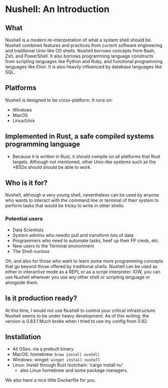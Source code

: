 # Nushell: An Introduction

## What

Nushell is a modern re-interpretation of what a system shell should be.  Nushell combines features and practices from current software engineering and traditional Unix-like OS shells. Nushell borrows concepts from Bash, Zsh, and PowerShell. It also borrows programming language constructs from scripting languages like Python and Ruby, and functional programming languages like Elixir.
It is also heavily influenced by database languages like SQL.


## Platforms

Nushell is designed to be cross-platform. It runs on:

- Windows
- MacOS
- Linux/Unix

## Implemented in Rust, a safe compiled systems programming language

* Because it is written in Rust, it should compile on all platforms that Rust targets. Although not mentioned, other Unix-like systems such as the *BSDs should should be able to work.

## Who is it for?

Nushell, although a very young shell, nevertheless can be used by anyone who wants to interact with the command line or terminal of their system to perform tasks that would be tricky to write in other shells.


### Potential users

- Data Scientists
- System admins who needto pull and transform lots of data
- Programmers who need to automate tasks, beef up their FP creds, etc.
- New users to the Terminal environment
- The Shell-curious


Oh, and also for those who want to learn some more programming concepts
that go beyond those offered by traditional shells.
Nushell can be used as either in interactive mode as a REPL or as a script interpreter. IOW, you can use Nushell wherever you use any other shell or scripting language or alongside them.

## Is it production ready?

At this time, I would not use Nushell to control your critical infrastructure.
Nushell seems to be under heavy development. As of this writing, the version
is 0.83.1 Much broke when I tried to use my config from 0.82.

## Installation

- All OSes: via a prebuilt binary
- MacOS: homebrew: `brew install nushell`
- Windows: winget: `winget install nushell`
- Linux: Install through Rust toolchain: 'cargo install nu'
  * also Linux homebrew and some package managers.

We also have a nice little Dockerfile for you.


